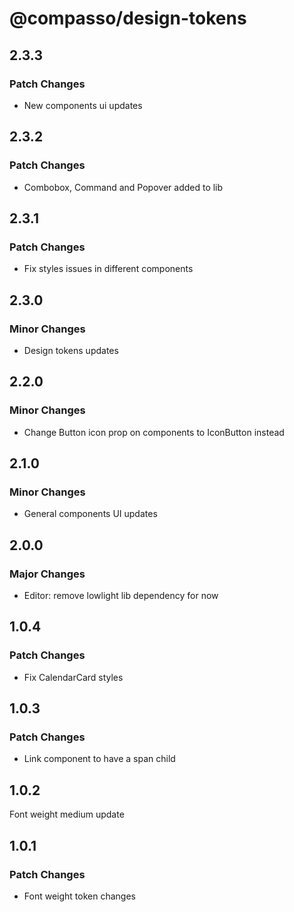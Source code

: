 # @compasso/design-tokens

## 2.3.3

### Patch Changes

- New components ui updates

## 2.3.2

### Patch Changes

- Combobox, Command and Popover added to lib

## 2.3.1

### Patch Changes

- Fix styles issues in different components

## 2.3.0

### Minor Changes

- Design tokens updates

## 2.2.0

### Minor Changes

- Change Button icon prop on components to IconButton instead

## 2.1.0

### Minor Changes

- General components UI updates

## 2.0.0

### Major Changes

- Editor: remove lowlight lib dependency for now

## 1.0.4

### Patch Changes

- Fix CalendarCard styles

## 1.0.3

### Patch Changes

- Link component to have a span child

## 1.0.2

Font weight medium update

## 1.0.1

### Patch Changes

- Font weight token changes
